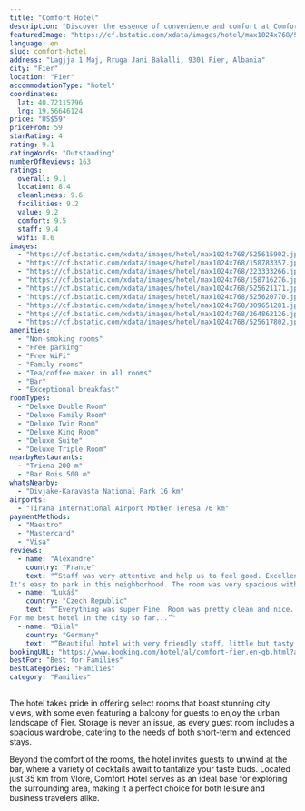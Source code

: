 ```yaml
---
title: "Comfort Hotel"
description: "Discover the essence of convenience and comfort at Comfort Hotel, a prime choice for travelers seeking a seamless stay in Fier."
featuredImage: "https://cf.bstatic.com/xdata/images/hotel/max1024x768/525615902.jpg?k=dc412ab3fe67b46eac7ac8c9fc76cea0a916d4d7d17b2d8836206beebc67c449&o=&hp=1"
language: en
slug: comfort-hotel
address: "Lagjja 1 Maj, Rruga Jani Bakalli, 9301 Fier, Albania"
city: "Fier"
location: "Fier"
accommodationType: "hotel"
coordinates:
  lat: 40.72115796
  lng: 19.56646124
price: "US$59"
priceFrom: 59
starRating: 4
rating: 9.1
ratingWords: "Outstanding"
numberOfReviews: 163
ratings:
  overall: 9.1
  location: 8.4
  cleanliness: 9.6
  facilities: 9.2
  value: 9.2
  comfort: 9.5
  staff: 9.4
  wifi: 8.6
images:
  - "https://cf.bstatic.com/xdata/images/hotel/max1024x768/525615902.jpg?k=dc412ab3fe67b46eac7ac8c9fc76cea0a916d4d7d17b2d8836206beebc67c449&o=&hp=1"
  - "https://cf.bstatic.com/xdata/images/hotel/max1024x768/158783357.jpg?k=959b81888d99d6282d9e8cd214133d7cb367aa65f3ec7aed13b8863a02848d55&o=&hp=1"
  - "https://cf.bstatic.com/xdata/images/hotel/max1024x768/223333266.jpg?k=b61b7b4a927d8ed96dd050d158a9bfa1a6d471e0f6d5c1f3fd90a73ec86ae1e0&o=&hp=1"
  - "https://cf.bstatic.com/xdata/images/hotel/max1024x768/158716276.jpg?k=f6c889837596b47c2d8ddc19fe25d14d56f3e0e2ad77a99fd0f8f34a7adce50e&o=&hp=1"
  - "https://cf.bstatic.com/xdata/images/hotel/max1024x768/525621171.jpg?k=4f9f15bdd0a3108d05508f8a28cfd5d065bd19dc53e31d5c05711c31d329ed8e&o=&hp=1"
  - "https://cf.bstatic.com/xdata/images/hotel/max1024x768/525620770.jpg?k=4e22b8bcfabe27e181e87f1fd38ecc52268c00bdcdde3f7f6fe35f6ef13398c1&o=&hp=1"
  - "https://cf.bstatic.com/xdata/images/hotel/max1024x768/309651281.jpg?k=b1611ac6220773c8c96ce55f981e9f6f9056e9e2b3ae97934a2a5ba21726f443&o=&hp=1"
  - "https://cf.bstatic.com/xdata/images/hotel/max1024x768/264862126.jpg?k=819e5081575b8928efad0f7e7433c091f918368297a421c9cc540407f76e8931&o=&hp=1"
  - "https://cf.bstatic.com/xdata/images/hotel/max1024x768/525617802.jpg?k=1bf593150a3095064ca4d43ceaf2708545a53d77e5fcde27675692be565d3833&o=&hp=1"
amenities:
  - "Non-smoking rooms"
  - "Free parking"
  - "Free WiFi"
  - "Family rooms"
  - "Tea/coffee maker in all rooms"
  - "Bar"
  - "Exceptional breakfast"
roomTypes:
  - "Deluxe Double Room"
  - "Deluxe Family Room"
  - "Deluxe Twin Room"
  - "Deluxe King Room"
  - "Deluxe Suite"
  - "Deluxe Triple Room"
nearbyRestaurants:
  - "Triena 200 m"
  - "Bar Rois 500 m"
whatsNearby:
  - "Divjake-Karavasta National Park 16 km"
airports:
  - "Tirana International Airport Mother Teresa 76 km"
paymentMethods:
  - "Maestro"
  - "Mastercard"
  - "Visa"
reviews:
  - name: "Alexandre"
    country: "France"
    text: "“Staff was very attentive and help us to feel good. Excellente bedding. Nice breakfast.
It's easy to park in this neighborhood. The room was very spacious with king size bed and a bunk bed for children.”"
  - name: "Lukáš"
    country: "Czech Republic"
    text: "“Everything was super Fine. Room was pretty clean and nice. Imagine that for this Standart you have to pay 3-4 times more in Europe.
For me best hotel in the city so far...”"
  - name: "Bilal"
    country: "Germany"
    text: "“Beautiful hotel with very friendly staff, little but tasty breakfast and nice, spacious rooms. We booked the room with a large bathtub, it was all very clean and comfortable. The prices are more than justified.”"
bookingURL: "https://www.booking.com/hotel/al/comfort-fier.en-gb.html?aid=8035640"
bestFor: "Best for Families"
bestCategories: "Families"
category: "Families"
---
```


The hotel takes pride in offering select rooms that boast stunning city views, with some even featuring a balcony for guests to enjoy the urban landscape of Fier. Storage is never an issue, as every guest room includes a spacious wardrobe, catering to the needs of both short-term and extended stays.

Beyond the comfort of the rooms, the hotel invites guests to unwind at the bar, where a variety of cocktails await to tantalize your taste buds. Located just 35 km from Vlorë, Comfort Hotel serves as an ideal base for exploring the surrounding area, making it a perfect choice for both leisure and business travelers alike.
